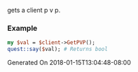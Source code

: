 gets a client p v p.
### Example

```perl
my $val = $client->GetPVP();
quest::say($val); # Returns bool
```


Generated On 2018-01-15T13:04:48-08:00
